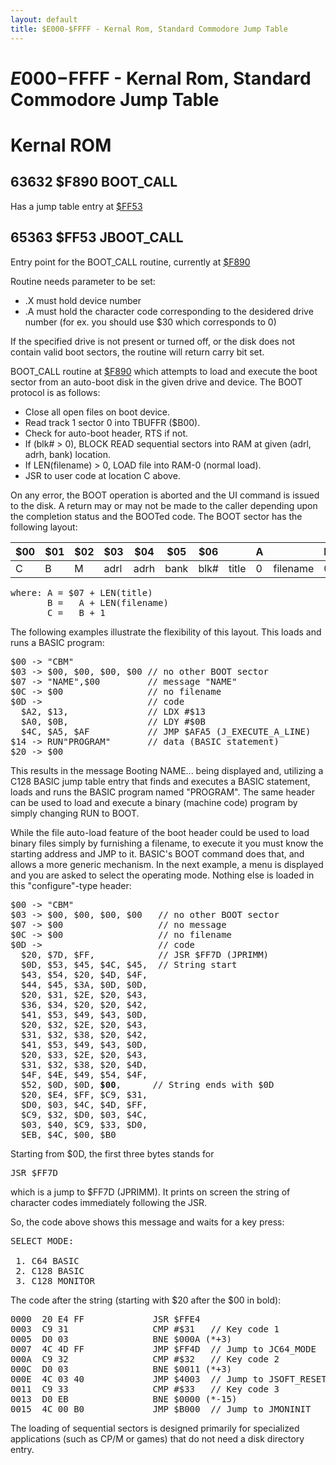 ```yaml
---
layout: default
title: $E000-$FFFF - Kernal Rom, Standard Commodore Jump Table
---
```

# $E000-$FFFF - Kernal Rom, Standard Commodore Jump Table

# Kernal ROM

<a name="F890"></a>

## 63632 $F890 BOOT_CALL

<span class="badge badge-info">Has a jump table entry at [$FF53](#FF53)</span>

<a name="FF53"></a>

## 65363 $FF53 JBOOT_CALL

<span class="badge badge-info">Entry point for the BOOT_CALL routine, currently at [$F890](#F890)</span>

Routine needs parameter to be set:

* .X must hold device number
* .A must hold the character code corresponding to the desidered drive number (for ex. you should use $30 which corresponds to 0)

If the specified drive is not present or turned off, or the disk does not contain valid boot sectors, the routine will return carry bit set.

BOOT_CALL routine at [$F890](#F890) which attempts to load and execute the boot sector from an auto-boot disk in the given drive and device. The BOOT protocol is as follows:

* Close all open files on boot device.
* Read track 1 sector 0 into TBUFFR ($B00).
* Check for auto-boot header, RTS if not.
* If (blk# > 0), BLOCK READ sequential sectors into RAM at given (adrl, adrh, bank) location.
* If LEN(filename) > 0, LOAD file into RAM-0 (normal load).
* JSR to user code at location C above.

On any error, the BOOT operation is aborted and the UI command is issued to the disk. A return may or may not be made to the caller depending upon the completion status and the BOOTed code. The BOOT sector has the following layout:

|$00|$01|$02|$03|$04|$05|$06||A||B|C|
|-|-|-|-|-|-|-|-|-|-|-|-|
|C|B|M|adrl|adrh|bank|blk#|title|0|filename|0|code|

<pre>
where: A = $07 + LEN(title)
       B =   A + LEN(filename)
       C =   B + 1
</pre>

The following examples illustrate the flexibility of this layout. This loads and runs a BASIC program:

<pre>
$00 -> "CBM"
$03 -> $00, $00, $00, $00 // no other BOOT sector
$07 -> "NAME",$00         // message "NAME"
$0C -> $00                // no filename
$0D ->                    // code
  $A2, $13,               // LDX #$13
  $A0, $0B,               // LDY #$0B
  $4C, $A5, $AF           // JMP $AFA5 (J_EXECUTE_A_LINE)
$14 -> RUN"PROGRAM"       // data (BASIC statement)
$20 -> $00
</pre>

This results in the message Booting NAME... being displayed and, utilizing a C128 BASIC jump table entry that finds and executes a BASIC statement, loads and runs the BASIC program named "PROGRAM". The same header can be used to load and execute a binary (machine code) program by simply changing RUN to BOOT.

While the file auto-load feature of the boot header could be used to load binary files simply by furnishing a filename, to execute it you must know the starting address and JMP to it. BASIC's BOOT command does that, and allows a more generic mechanism. In the next example, a menu is displayed and you are asked to select the operating mode. Nothing else is loaded in this "configure"-type header:

<pre>
$00 -> "CBM"
$03 -> $00, $00, $00, $00   // no other BOOT sector
$07 -> $00                  // no message
$0C -> $00                  // no filename
$0D ->                      // code
  $20, $7D, $FF,            // JSR $FF7D (JPRIMM)
  $0D, $53, $45, $4C, $45,  // String start
  $43, $54, $20, $4D, $4F,
  $44, $45, $3A, $0D, $0D,
  $20, $31, $2E, $20, $43,
  $36, $34, $20, $20, $42,
  $41, $53, $49, $43, $0D,
  $20, $32, $2E, $20, $43,
  $31, $32, $38, $20, $42,
  $41, $53, $49, $43, $0D,
  $20, $33, $2E, $20, $43,
  $31, $32, $38, $20, $4D,
  $4F, $4E, $49, $54, $4F,
  $52, $0D, $0D, <b>$00</b>,      // String ends with $0D
  $20, $E4, $FF, $C9, $31,
  $D0, $03, $4C, $4D, $FF,
  $C9, $32, $D0, $03, $4C,
  $03, $40, $C9, $33, $D0,
  $EB, $4C, $00, $B0
</pre>

Starting from $0D, the first three bytes stands for

<pre>
JSR $FF7D
</pre>

which is a jump to $FF7D (JPRIMM). It prints on screen the
string of character codes immediately following the JSR.

So, the code above shows this message and waits for a key press:

<pre>
SELECT MODE:

 1. C64 BASIC
 2. C128 BASIC
 3. C128 MONITOR
</pre>

The code after the string (starting with $20 after the $00 in bold):

<pre>
0000  20 E4 FF             JSR $FFE4
0003  C9 31                CMP #$31   // Key code 1
0005  D0 03                BNE $000A (*+3)
0007  4C 4D FF             JMP $FF4D  // Jump to JC64_MODE
000A  C9 32                CMP #$32   // Key code 2
000C  D0 03                BNE $0011 (*+3)
000E  4C 03 40             JMP $4003  // Jump to JSOFT_RESET
0011  C9 33                CMP #$33   // Key code 3
0013  D0 EB                BNE $0000 (*-15)
0015  4C 00 B0             JMP $B000  // Jump to JMONINIT
</pre>

The loading of sequential sectors is designed primarily for specialized applications (such as CP/M or games) that do not need a disk directory entry.
